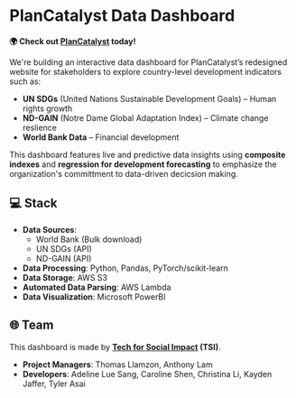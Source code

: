 # PlanCatalyst Data Dashboard
__🌍 Check out [PlanCatalyst](https://www.PlanCatalyst.org) today!__

We're building an interactive data dashboard for PlanCatalyst’s redesigned website for stakeholders to explore country-level development indicators such as:
* __UN SDGs__ (United Nations Sustainable Development Goals) – Human rights growth
* __ND-GAIN__ (Notre Dame Global Adaptation Index) – Climate change reslience
* __World Bank Data__ – Financial development

This dashboard features live and predictive data insights using __composite indexes__ and __regression for development forecasting__ to emphasize the organization's committment to data-driven decicsion making.

## 💻 Stack
* __Data Sources__:
  * World Bank (Bulk download)
  * UN SDGs (API)
  * ND-GAIN (API)
* __Data Processing__: Python, Pandas, PyTorch/scikit-learn
*  __Data Storage__: AWS S3
* __Automated Data Parsing__: AWS Lambda
* __Data Visualization__: Microsoft PowerBI

## 🌐 Team
This dashboard is made by __[Tech for Social Impact](https://www.uwotsi.com) (TSI)__.

* __Project Managers__: Thomas Llamzon, Anthony Lam
* __Developers__: Adeline Lue Sang, Caroline Shen, Christina Li, Kayden Jaffer, Tyler Asai
